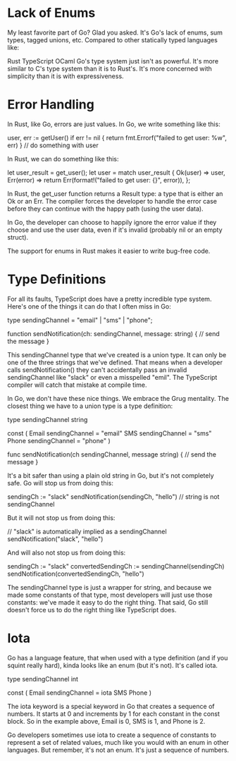 # Lack of Enums
My least favorite part of Go? Glad you asked. It's Go's lack of enums, sum types, tagged unions, etc. Compared to other statically typed languages like:

Rust
TypeScript
OCaml
Go's type system just isn't as powerful. It's more similar to C's type system than it is to Rust's. It's more concerned with simplicity than it is with expressiveness.

# Error Handling
In Rust, like Go, errors are just values. In Go, we write something like this:

user, err := getUser()
if err != nil {
    return fmt.Errorf("failed to get user: %w", err)
}
// do something with user

In Rust, we can do something like this:

let user_result = get_user();
let user = match user_result {
    Ok(user) => user,
    Err(error) => return Err(format!("failed to get user: {}", error)),
};

In Rust, the get_user function returns a Result type: a type that is either an Ok or an Err. The compiler forces the developer to handle the error case before they can continue with the happy path (using the user data).

In Go, the developer can choose to happily ignore the error value if they choose and use the user data, even if it's invalid (probably nil or an empty struct).

The support for enums in Rust makes it easier to write bug-free code.

# Type Definitions
For all its faults, TypeScript does have a pretty incredible type system. Here's one of the things it can do that I often miss in Go:

type sendingChannel = "email" | "sms" | "phone";

function sendNotification(ch: sendingChannel, message: string) {
    // send the message
}

This sendingChannel type that we've created is a union type. It can only be one of the three strings that we've defined. That means when a developer calls sendNotification() they can't accidentally pass an invalid sendingChannel like "slack" or even a misspelled "emil". The TypeScript compiler will catch that mistake at compile time.

In Go, we don't have these nice things. We embrace the Grug mentality. The closest thing we have to a union type is a type definition:

type sendingChannel string

const (
    Email sendingChannel = "email"
    SMS   sendingChannel = "sms"
    Phone sendingChannel = "phone"
)

func sendNotification(ch sendingChannel, message string) {
    // send the message
}

It's a bit safer than using a plain old string in Go, but it's not completely safe. Go will stop us from doing this:

sendingCh := "slack"
sendNotification(sendingCh, "hello") // string is not sendingChannel

But it will not stop us from doing this:

// "slack" is automatically implied as a sendingChannel
sendNotification("slack", "hello")

And will also not stop us from doing this:

sendingCh := "slack"
convertedSendingCh := sendingChannel(sendingCh)
sendNotification(convertedSendingCh, "hello")

The sendingChannel type is just a wrapper for string, and because we made some constants of that type, most developers will just use those constants: we've made it easy to do the right thing. That said, Go still doesn't force us to do the right thing like TypeScript does.

# Iota
Go has a language feature, that when used with a type definition (and if you squint really hard), kinda looks like an enum (but it's not). It's called iota.

type sendingChannel int

const (
    Email sendingChannel = iota
    SMS
    Phone
)

The iota keyword is a special keyword in Go that creates a sequence of numbers. It starts at 0 and increments by 1 for each constant in the const block. So in the example above, Email is 0, SMS is 1, and Phone is 2.

Go developers sometimes use iota to create a sequence of constants to represent a set of related values, much like you would with an enum in other languages. But remember, it's not an enum. It's just a sequence of numbers.